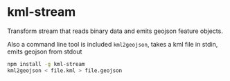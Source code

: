 kml-stream
===

Transform stream that reads binary data and emits geojson feature objects.

Also a command line tool is included `kml2geojson`, takes a kml file in stdin, emits geojson from stdout

```bash
npm install -g kml-stream
kml2geojson < file.kml > file.geojson
```
